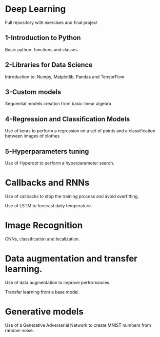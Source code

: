 # Deep Learning 
Full repository with exercises and final project

## 1-Introduction to Python

Basic python: functions and classes


## 2-Libraries for Data Science

Introduction to: Numpy, Matplotlib, Pandas and TensorFlow

## 3-Custom models

Sequential models creation from basic linear algebra

## 4-Regression and Classification Models

Use of keras to perform a regression on a set of points and a classification between images of clothes

## 5-Hyperparameters tuning

Use of Hyperopt to perform a hyperparameter search.

# Callbacks and RNNs

Use of callbacks to stop the training process and avoid overfitting.

Use of LSTM to forecast daily temperature.

# Image Recognition

CNNs, classification and localization.

# Data augmentation and transfer learning.

Use of data augmentation to improve performances.

Transfer learning from a base model.

# Generative models

Use of a Generative Adversarial Network to create MNIST numbers from random noise.
